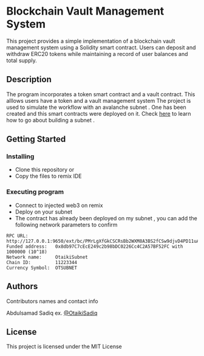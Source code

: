# Blockchain Vault Management System

This project provides a simple implementation of a blockchain vault management system using a Solidity smart contract. Users can deposit and withdraw ERC20 tokens while maintaining a record of user balances and total supply.

## Description

The program incorporates a token smart contract and a vault contract. This alllows users have a token and a vault management system 
The project is used to simulate the workflow with an avalanche subnet . One has been created and this smart contracts were deployed on it.
Check [here](https://academy.metacrafters.io/content/avax-advanced/) to learn how to go about building a subnet .

## Getting Started
### Installing

* Clone this repository or 
* Copy the files to remix IDE

### Executing program

* Connect to injected web3 on remix
* Deploy on your subnet
* The contract has already been deployed on my subnet , you can add the following network parameters to confirm
```
RPC URL:          http://127.0.0.1:9650/ext/bc/PMrLgXfGkCSCRsBb2WXM8A3BS2fCSw9djvD4PD11uAfdKjnjx/rpc
Funded address:   0x8db97C7cEcE249c2b98bDC0226Cc4C2A57BF52FC with 1000000 (10^18)
Network name:     OtaikiSubnet
Chain ID:         11223344
Currency Symbol:  OTSUBNET
```


## Authors

Contributors names and contact info

Abdulsamad Sadiq
ex. [@OtaikiSadiq](https://twitter.com/otaikisadiq)


## License

This project is licensed under the MIT License 
